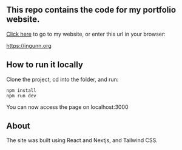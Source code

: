 

## This repo contains the code for my portfolio website.


[Click here](https://ingunn.org) to go to my website, or enter this url in your browser:

https://ingunn.org


## How to run it locally

Clone the project, cd into the folder, and run:

```
npm install
npm run dev
```

You can now access the page on localhost:3000

## About

The site was built using React and Nextjs, and Tailwind CSS.
